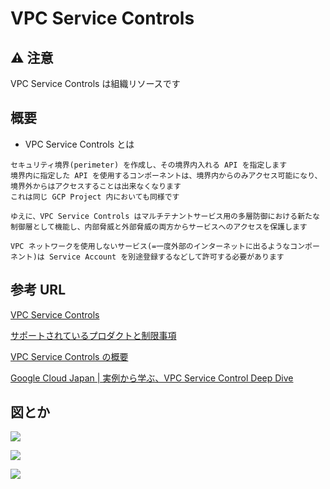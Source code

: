 # VPC Service Controls

## :warning: 注意 

VPC Service Controls は組織リソースです

## 概要

+ VPC Service Controls とは

```
セキュリティ境界(perimeter) を作成し、その境界内入れる API を指定します
境界内に指定した API を使用するコンポーネントは、境界内からのみアクセス可能になり、境界外からはアクセスすることは出来なくなります
これは同じ GCP Project 内においても同様です

ゆえに、VPC Service Controls はマルチテナントサービス用の多層防御における新たな制御層として機能し、内部脅威と外部脅威の両方からサービスへのアクセスを保護します

VPC ネットワークを使用しないサービス(=一度外部のインターネットに出るようなコンポーネント)は Service Account を別途登録するなどして許可する必要があります
```

## 参考 URL

[VPC Service Controls](https://cloud.google.com/vpc-service-controls)

[サポートされているプロダクトと制限事項](https://cloud.google.com/vpc-service-controls/docs/supported-products)

[VPC Service Controls の概要](https://cloud.google.com/vpc-service-controls/docs/overview)

[Google Cloud Japan | 実例から学ぶ、VPC Service Control Deep Dive](https://www.youtube.com/watch?v=Tx4cIhc2Fqk)

## 図とか

![](https://cloud.google.com/vpc-service-controls/images/service_perimeter.png)

![](https://cloud.google.com/vpc-service-controls/images/service_perimeter_private.png)

![](https://cloud.google.com/vpc-service-controls/images/service_perimeter_internet.png)
